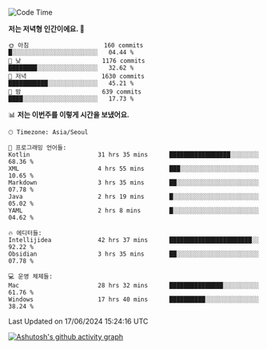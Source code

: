   <!--START_SECTION:waka-->
![Code Time](http://img.shields.io/badge/Code%20Time-367%20hrs%2042%20mins-blue)

**저는 저녁형 인간이에요. 🦉** 

```text
🌞 아침                     160 commits         █░░░░░░░░░░░░░░░░░░░░░░░░   04.44 % 
🌆 낮　                     1176 commits        ████████░░░░░░░░░░░░░░░░░   32.62 % 
🌃 저녁                     1630 commits        ███████████░░░░░░░░░░░░░░   45.21 % 
🌙 밤　                     639 commits         ████░░░░░░░░░░░░░░░░░░░░░   17.73 % 
```


📊 **저는 이번주를 이렇게 시간을 보냈어요.** 

```text
🕑︎ Timezone: Asia/Seoul

💬 프로그래밍 언어들: 
Kotlin                   31 hrs 35 mins      █████████████████░░░░░░░░   68.36 % 
XML                      4 hrs 55 mins       ███░░░░░░░░░░░░░░░░░░░░░░   10.65 % 
Markdown                 3 hrs 35 mins       ██░░░░░░░░░░░░░░░░░░░░░░░   07.78 % 
Java                     2 hrs 19 mins       █░░░░░░░░░░░░░░░░░░░░░░░░   05.02 % 
YAML                     2 hrs 8 mins        █░░░░░░░░░░░░░░░░░░░░░░░░   04.62 % 

🔥 에디터들: 
Intellijidea             42 hrs 37 mins      ███████████████████████░░   92.22 % 
Obsidian                 3 hrs 35 mins       ██░░░░░░░░░░░░░░░░░░░░░░░   07.78 % 

💻 운영 체제들: 
Mac                      28 hrs 32 mins      ███████████████░░░░░░░░░░   61.76 % 
Windows                  17 hrs 40 mins      ██████████░░░░░░░░░░░░░░░   38.24 % 
```


 Last Updated on 17/06/2024 15:24:16 UTC
<!--END_SECTION:waka-->
[![Ashutosh's github activity graph](https://github-readme-activity-graph.vercel.app/graph?username=mindongeon&bg_color=000000&color=c86496&line=c86496&point=c86496&area=true&hide_border=true)](https://github.com/ashutosh00710/github-readme-activity-graph)
